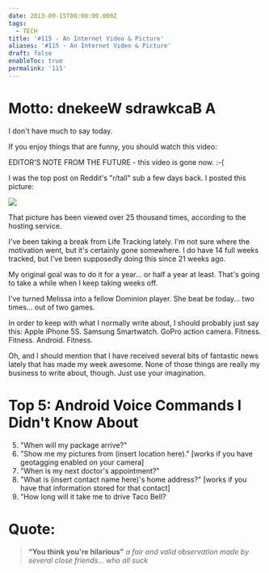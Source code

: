 ```yaml
---
date: 2013-09-15T00:00:00.000Z
tags:
  - TECH
title: '#115 - An Internet Video & Picture'
aliases: '#115 - An Internet Video & Picture'
draft: false
enableToc: true
permalink: '115'
---
```



# Motto: dnekeeW sdrawkcaB A

I don't have much to say today. 

If you enjoy things that are funny, you should watch this video:

EDITOR'S NOTE FROM THE FUTURE - this video is gone now. :-(

I was the top post on Reddit's "r/tall" sub a few days back. I posted this picture:

![](assets/115-1.jpg)

That picture has been viewed over 25 thousand times, according to the hosting service.

I've been taking a break from Life Tracking lately. I'm not sure where the motivation went, but it's certainly gone somewhere. I do have 14 full weeks tracked, but I've been supposedly doing this since 21 weeks ago. 

My original goal was to do it for a year... or half a year at least. That's going to take a while when I keep taking weeks off.

I've turned Melissa into a fellow Dominion player. She beat be today... two times... out of two games.

In order to keep with what I normally write about, I should probably just say this:
Apple iPhone 5S. Samsung Smartwatch. GoPro action camera. Fitness. Fitness. Android. Fitness.

Oh, and I should mention that I have received several bits of fantastic news lately that has made my week awesome. None of those things are really my business to write about, though. Just use your imagination.


# Top 5: Android Voice Commands I Didn't Know About

5. "When will my package arrive?"
4. "Show me my pictures from (insert location here)." [works if you have geotagging enabled on your camera]
3. "When is my next doctor's appointment?"
2. "What is (insert contact name here)'s home address?" [works if you have that information stored for that contact]
1. "How long will it take me to drive Taco Bell?


# Quote:

> **“You think you're hilarious”**
<cite>a fair and valid observation made by several close friends... who all suck</cite>

